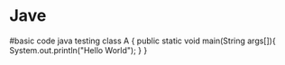 # Jave
#basic code java testing
class A {
 public static void main(String args[]){
     System.out.println("Hello World");
 }
}
